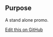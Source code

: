 ## Purpose

A stand alone promo.

[Edit this on GitHub](https://github.com/wellcomecollection/wellcomecollection.org/edit/master/common/views/components/BannerCard/README.md)
